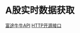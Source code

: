 # A股实时数据获取
[富途牛牛API](https://openapi.futunn.com/futu-api-doc/intro/intro.html)
[HTTP开源接口](https://github.com/mpquant/Ashare)
